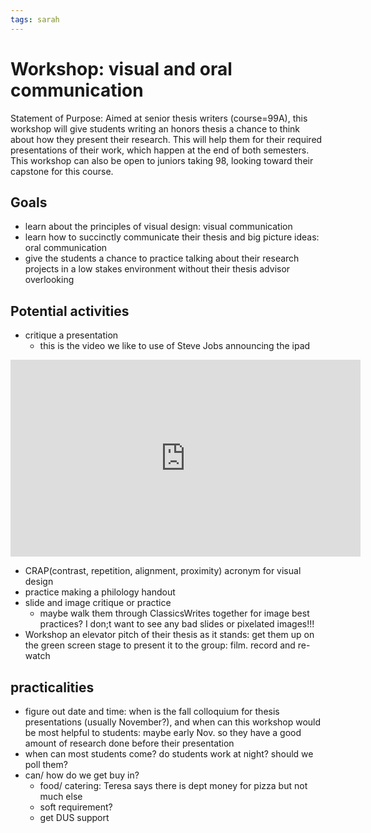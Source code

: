 ```yaml
---
tags: sarah
---
```

# Workshop: visual and oral communication 
Statement of Purpose: Aimed at senior thesis writers (course=99A), this workshop will give students writing an honors thesis a chance to think about how they present their research. This will help them for their required presentations of their work, which happen at the end of both semesters. This workshop can also be open to juniors taking 98, looking toward their capstone for this course. 

## Goals
* learn about the principles of visual design: visual communication
* learn how to succinctly communicate their thesis and big picture ideas: oral communication
* give the students a chance to practice talking about their research projects in a low stakes environment without their thesis advisor overlooking 

## Potential activities
* critique a presentation 
    * this is the video we like to use of Steve Jobs announcing the ipad
 <iframe width="560" height="315" src="https://www.youtube.com/embed/eZ87BRCrh0w" title="YouTube video player" frameborder="0" allow="accelerometer; autoplay; clipboard-write; encrypted-media; gyroscope; picture-in-picture" allowfullscreen></iframe>

* CRAP(contrast, repetition, alignment, proximity) acronym for visual design
* practice making a philology handout
* slide and image critique or practice
    * maybe walk them through ClassicsWrites together for image best practices? I don;t want to see any bad slides or pixelated images!!! 
* Workshop an elevator pitch of their thesis as it stands: get them up on the green screen stage to present it to the group: film. record and re-watch  

## practicalities
* figure out date and time: when is the fall colloquium for thesis presentations (usually November?), and when can this workshop would be most helpful to students: maybe early Nov. so they have a good amount of research done before their presentation 
* when can most students come? do students work at night? should we poll them? 
* can/ how do we get buy in?
    * food/ catering: Teresa says there is dept money for pizza but not much else
    * soft requirement? 
    * get DUS support 
